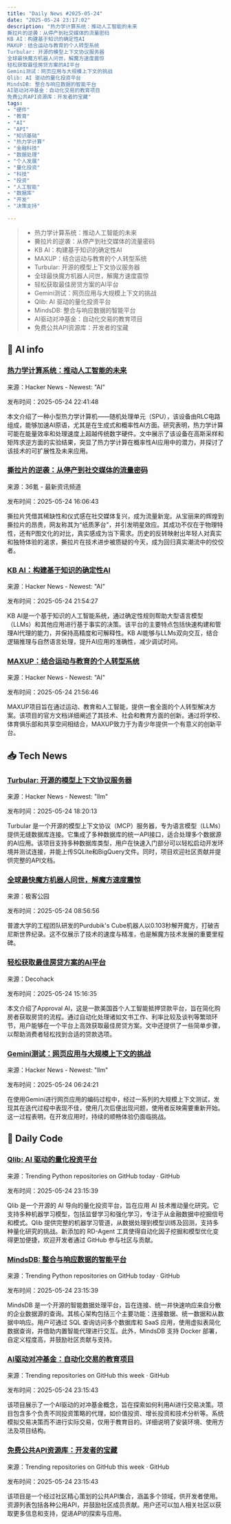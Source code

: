 ```yaml
---
title: "Daily News #2025-05-24"
date: "2025-05-24 23:17:02"
description: "热力学计算系统：推动人工智能的未来
撕拉片的逆袭：从停产到社交媒体的流量密码
KB AI：构建基于知识的确定性AI
MAXUP：结合运动与教育的个人转型系统
Turbular: 开源的模型上下文协议服务器
全球最快魔方机器人问世，解魔方速度震惊
轻松获取最佳房贷方案的AI平台
Gemini测试：网页应用与大规模上下文的挑战
Qlib: AI 驱动的量化投资平台
MindsDB: 整合与响应数据的智能平台
AI驱动对冲基金：自动化交易的教育项目
免费公共API资源库：开发者的宝藏"
tags: 
- "硬件"
- "教育"
- "AI"
- "API"
- "知识基础"
- "热力学计算"
- "金融科技"
- "数据处理"
- "个人发展"
- "量化投资"
- "科技"
- "投资"
- "人工智能"
- "数据库"
- "开发"
- "决策支持"

---
```


> - 热力学计算系统：推动人工智能的未来
> - 撕拉片的逆袭：从停产到社交媒体的流量密码
> - KB AI：构建基于知识的确定性AI
> - MAXUP：结合运动与教育的个人转型系统
> - Turbular: 开源的模型上下文协议服务器
> - 全球最快魔方机器人问世，解魔方速度震惊
> - 轻松获取最佳房贷方案的AI平台
> - Gemini测试：网页应用与大规模上下文的挑战
> - Qlib: AI 驱动的量化投资平台
> - MindsDB: 整合与响应数据的智能平台
> - AI驱动对冲基金：自动化交易的教育项目
> - 免费公共API资源库：开发者的宝藏

## 🤖 AI info

### [热力学计算系统：推动人工智能的未来](https://www.nature.com/articles/s41467-025-59011-x)

来源：Hacker News - Newest: "AI"

发布时间：2025-05-24 22:41:48

本文介绍了一种小型热力学计算机——随机处理单元（SPU），该设备由RLC电路组成，能够加速AI原语，尤其是在生成式和概率性AI方面。研究表明，热力学计算可能在能量效率和处理速度上超越传统数字硬件。文中展示了该设备在高斯采样和矩阵求逆方面的实验结果，突显了热力学计算在概率性AI应用中的潜力，并探讨了该技术的可扩展性及未来应用。

### [撕拉片的逆袭：从停产到社交媒体的流量密码](https://www.36kr.com/p/3306204244777474)

来源：36氪 - 最新资讯频道

发布时间：2025-05-24 16:06:43

撕拉片凭借其稀缺性和仪式感在社交媒体复兴，成为流量新宠。从宝丽来的辉煌到撕拉片的昂贵，网友称其为“纸质茅台”，并引发明星效应。其成功不仅在于物理特性，还有P图文化的对比，真实感成为当下需求。历史的反转映射出年轻人对真实和独特体验的渴求，撕拉片在技术进步被质疑的今天，成为回归真实潮流中的佼佼者。

### [KB AI：构建基于知识的确定性AI](https://www.usekbai.com/)

来源：Hacker News - Newest: "AI"

发布时间：2025-05-24 21:54:27

KB AI是一个基于知识的人工智能系统，通过确定性规则帮助大型语言模型（LLMs）和其他应用进行基于事实的决策。该平台的主要特点包括快速构建和管理AI代理的能力，并保持高精度和可解释性。KB AI能够与LLMs双向交互，结合逻辑推理与自然语言处理，提升AI应用的准确性，减少调试时间。

### [MAXUP：结合运动与教育的个人转型系统](https://github.com/flippe2/MAXUP)

来源：Hacker News - Newest: "AI"

发布时间：2025-05-24 21:56:46

MAXUP项目旨在通过运动、教育和人工智能，提供一套全面的个人转型解决方案。该项目的官方文档详细阐述了其技术、社会和教育方面的创新。通过将学校、体育俱乐部和共享空间相结合，MAXUP致力于为青少年提供一个有意义的创新平台。

## 📥 Tech News

### [Turbular: 开源的模型上下文协议服务器](https://github.com/raeudigerRaeffi/turbular)

来源：Hacker News - Newest: "llm"

发布时间：2025-05-24 18:20:13

Turbular 是一个开源的模型上下文协议（MCP）服务器，专为语言模型（LLMs）提供无缝数据库连接。它集成了多种数据库的统一API接口，适合处理多个数据源的AI应用。该项目支持多种数据库类型，用户在快速入门部分可以轻松启动开发环境并测试连接，并能上传SQLite和BigQuery文件。同时，项目欢迎社区贡献并提供完整的API文档。

### [全球最快魔方机器人问世，解魔方速度震惊](http://www.geekpark.net/news/349690)

来源：极客公园

发布时间：2025-05-24 08:56:56

普渡大学的工程团队研发的Purdubik's Cube机器人以0.103秒解开魔方，打破吉尼斯世界纪录。这不仅展示了技术的速度与精准，也是解魔方技术发展的重要里程碑。

### [轻松获取最佳房贷方案的AI平台](https://decohack.com/producthunt-daily-2025-05-24/)

来源：Decohack

发布时间：2025-05-24 15:16:35

本文介绍了Approval AI，这是一款美国首个人工智能抵押贷款平台，旨在简化购房者获取房贷的流程。通过自动化处理诸如文书工作、利率比较及谈判等繁琐环节，用户能够在一个平台上高效获取最佳房贷方案。文中还提供了一些简单步骤，以帮助消费者轻松找到合适的贷款选项。

### [Gemini测试：网页应用与大规模上下文的挑战](https://news.ycombinator.com/item?id=44077159)

来源：Hacker News - Newest: "llm"

发布时间：2025-05-24 06:24:21

在使用Gemini进行网页应用的编码过程中，经过一系列的大规模上下文测试，发现其在迭代过程中表现不佳，使用几次后便出现问题，使用者反映需要重新开始。这一过程表明，在开发应用时，持续的顺畅体验仍面临挑战。

## 💾 Daily Code

### [Qlib: AI 驱动的量化投资平台](https://github.com/microsoft/qlib)

来源：Trending Python repositories on GitHub today · GitHub

发布时间：2025-05-24 23:15:39

Qlib 是一个开源的 AI 导向的量化投资平台，旨在应用 AI 技术推动量化研究。它支持多种机器学习模型，包括监督学习和强化学习，专注于从金融数据中挖掘信号和模式。Qlib 提供完整的机器学习管道，从数据处理到模型训练及回测，支持多种量化研究的挑战。新添加的 RD-Agent 工具使得自动化因子挖掘和模型优化变得更加便捷，欢迎开发者通过 GitHub 参与社区与贡献。

### [MindsDB: 整合与响应数据的智能平台](https://github.com/mindsdb/mindsdb)

来源：Trending Python repositories on GitHub today · GitHub

发布时间：2025-05-24 23:15:39

MindsDB 是一个开源的智能数据处理平台，旨在连接、统一并快速响应来自分散的企业数据源的查询。其核心架构包括三个主要功能：连接数据、统一数据和从数据中响应。用户可通过 SQL 查询访问多个数据库和 SaaS 应用，使用虚拟表简化数据查询，并借助内置智能代理进行交互。此外，MindsDB 支持 Docker 部署，自定义程度高，并鼓励社区贡献与支持。

### [AI驱动对冲基金：自动化交易的教育项目](https://github.com/virattt/ai-hedge-fund)

来源：Trending repositories on GitHub this week · GitHub

发布时间：2025-05-24 23:15:43

该项目展示了一个AI驱动的对冲基金概念，旨在探索如何利用AI进行交易决策。项目包含多个负责不同投资策略的代理，如价值投资、增长投资和技术分析等。系统模拟交易决策而不进行实际交易，仅用于教育目的。详细说明了安装环境、使用方法及项目结构。

### [免费公共API资源库：开发者的宝藏](https://github.com/public-apis/public-apis)

来源：Trending repositories on GitHub this week · GitHub

发布时间：2025-05-24 23:15:43

该项目是一个经过社区精心策划的公共API集合，涵盖多个领域，供开发者使用。资源列表包括各种公用API，并鼓励社区成员贡献。用户还可以加人相关社区以获取更多信息和支持，促进API的探索与应用。
